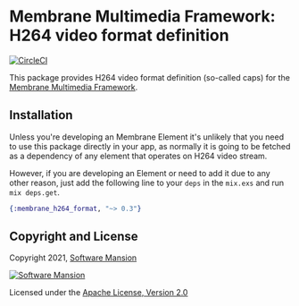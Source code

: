 # Membrane Multimedia Framework: H264 video format definition

[![CircleCI](https://circleci.com/gh/membraneframework/membrane_h264_format.svg?style=svg)](https://circleci.com/gh/membraneframework/membrane_h264_format)

This package provides H264 video format definition (so-called caps) for the
[Membrane Multimedia Framework](https://membraneframework.org).

## Installation

Unless you're developing an Membrane Element it's unlikely that you need to
use this package directly in your app, as normally it is going to be fetched as
a dependency of any element that operates on H264 video stream.

However, if you are developing an Element or need to add it due to any other
reason, just add the following line to your `deps` in the `mix.exs` and run
`mix deps.get`.

```elixir
{:membrane_h264_format, "~> 0.3"}
```
## Copyright and License

Copyright 2021, [Software Mansion](https://swmansion.com/?utm_source=git&utm_medium=readme&utm_campaign=membrane)

[![Software Mansion](https://logo.swmansion.com/logo?color=white&variant=desktop&width=200&tag=membrane-github)](https://swmansion.com/?utm_source=git&utm_medium=readme&utm_campaign=membrane)

Licensed under the [Apache License, Version 2.0](LICENSE)
